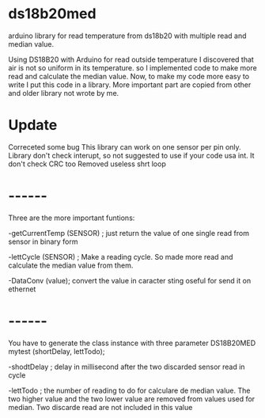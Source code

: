 # ds18b20med
arduino library for read temperature from ds18b20 with multiple read and median value.
 
Using DS18B20 with Arduino for read outside temperature I discovered that air is not so uniform in its temperature. so I implemented code to make more read and calculate the median value. Now, to make my code more easy to write I put this code in a library. More important part are copied from other and older library not wrote by me.

# Update
Correceted some bug
This library can work on one sensor per pin only. Library don't check interupt, so not suggested to use if your code usa int.
It don't check CRC too
Removed useless shrt loop


# ------
Three are the more important funtions:

-getCurrentTemp (SENSOR) ;
just return  the value of one single read from sensor in binary form

-lettCycle (SENSOR) ;
Make a reading cycle. So made more read and calculate the median value from them.

-DataConv (value);
convert the value in caracter sting oseful for send it on ethernet

# ------
You have to generate the class instance with three parameter
DS18B20MED mytest (shortDelay, lettTodo);

-shodtDelay ; 
delay in millisecond after the two discarded sensor read in cycle

-lettTodo ; 
the number of reading to do for calculare de median value. The two higher value and the two lower value are removed from values used for median. Two discarde read are not included in this value

